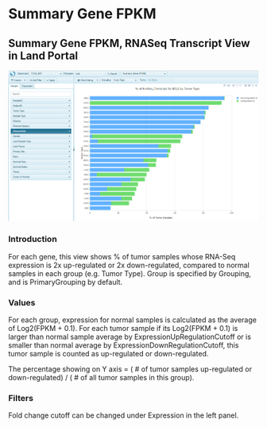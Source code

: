 # Summary Gene FPKM

## Summary Gene FPKM, RNASeq Transcript View in Land Portal

![LandPortal_login_png](../../images/SummaryGeneFPKM.png)

### Introduction
For each gene, this view shows % of tumor samples whose RNA-Seq expression is 2x up-regulated or 2x down-regulated, compared to normal samples in each group (e.g. Tumor Type). Group is specified by Grouping, and is PrimaryGrouping by default.

### Values
For each group, expression for normal samples is calculated as the average of Log2(FPKM + 0.1). For each tumor sample if its Log2(FPKM + 0.1) is larger than normal sample average by ExpressionUpRegulationCutoff or is smaller than normal average by ExpressionDownRegulationCutoff, this tumor sample is counted as up-regulated or down-regulated.

The percentage showing on Y axis = ( # of tumor samples up-regulated or down-regulated) / ( # of all tumor samples in this group).

### Filters
Fold change cutoff can be changed under Expression in the left panel.
